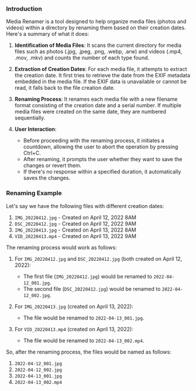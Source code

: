 ### Introduction

Media Renamer is a tool designed to help organize media files (photos and videos) within a directory by renaming them based on their creation dates. Here's a summary of what it does:

1. **Identification of Media Files**: It scans the current directory for media files such as photos (.jpg, .jpeg, .png, .webp, .arw) and videos (.mp4, .mov, .mkv) and counts the number of each type found.

2. **Extraction of Creation Dates**: For each media file, it attempts to extract the creation date. It first tries to retrieve the date from the EXIF metadata embedded in the media file. If the EXIF data is unavailable or cannot be read, it falls back to the file creation date.

3. **Renaming Process**: It renames each media file with a new filename format consisting of the creation date and a serial number. If multiple media files were created on the same date, they are numbered sequentially.

4. **User Interaction**:
    - Before proceeding with the renaming process, it initiates a countdown, allowing the user to abort the operation by pressing Ctrl+C.
    - After renaming, it prompts the user whether they want to save the changes or revert them.
    - If there's no response within a specified duration, it automatically saves the changes.

### Renaming Example

Let's say we have the following files with different creation dates:

1. `IMG_20220412.jpg` - Created on April 12, 2022 8AM
2. `DSC_20220412.jpg` - Created on April 12, 2022 9AM
3. `IMG_20220413.jpg` - Created on April 13, 2022 8AM
4. `VID_20220413.mp4` - Created on April 13, 2022 9AM

The renaming process would work as follows:

1. For `IMG_20220412.jpg` and `DSC_20220412.jpg` (both created on April 12, 2022):
   - The first file (`IMG_20220412.jpg`) would be renamed to `2022-04-12_001.jpg`.
   - The second file (`DSC_20220412.jpg`) would be renamed to `2022-04-12_002.jpg`.

2. For `IMG_20220413.jpg` (created on April 13, 2022):
   - The file would be renamed to `2022-04-13_001.jpg`.

3. For `VID_20220413.mp4` (created on April 13, 2022):
   - The file would be renamed to `2022-04-13_002.mp4`.

So, after the renaming process, the files would be named as follows:

1. `2022-04-12_001.jpg`
2. `2022-04-12_002.jpg`
3. `2022-04-13_001.jpg`
4. `2022-04-13_002.mp4`
